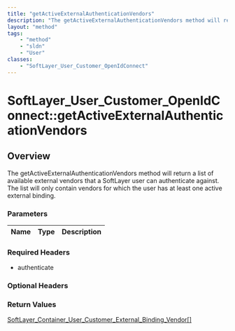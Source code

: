 ```yaml
---
title: "getActiveExternalAuthenticationVendors"
description: "The getActiveExternalAuthenticationVendors method will return a list of available external vendors that a SoftLayer user... "
layout: "method"
tags:
    - "method"
    - "sldn"
    - "User"
classes:
    - "SoftLayer_User_Customer_OpenIdConnect"
---
```

# SoftLayer_User_Customer_OpenIdConnect::getActiveExternalAuthenticationVendors
## Overview 
The getActiveExternalAuthenticationVendors method will return a list of available external vendors that a SoftLayer user can authenticate against.  The list will only contain vendors for which the user has at least one active external binding. 

### Parameters 
|Name | Type | Description |
| --- | --- | --- |


### Required Headers
* authenticate

### Optional Headers

### Return Values
<a href='/reference/datatypes/SoftLayer_Container_User_Customer_External_Binding_Vendor'>SoftLayer_Container_User_Customer_External_Binding_Vendor[] </a>
